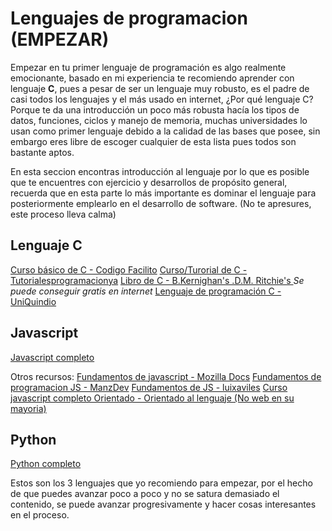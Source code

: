 # Lenguajes de programacion (EMPEZAR)

Empezar en tu primer lenguaje de programación es algo realmente emocionante, basado en mi experiencia te recomiendo aprender con lenguaje **C**, pues a pesar de ser un lenguaje muy robusto, es el padre de casi todos los lenguajes y el más usado en internet, ¿Por qué lenguaje C? Porque te da una introducción un poco más robusta hacía los tipos de datos, funciones, ciclos y manejo de memoria, muchas universidades lo usan como primer lenguaje debido a la calidad de las bases que posee, sin embargo eres libre de escoger cualquier de esta lista pues todos son bastante aptos.

En esta seccion encontras introducción al lenguaje por lo que es posible que te encuentres con ejercicio y desarrollos de propósito general, recuerda que en esta parte lo más importante es dominar el lenguaje para posteriormente emplearlo en el desarrollo de software. (No te apresures, este proceso lleva calma)

## Lenguaje C

[Curso básico de C - Codigo Facilito](https://codigofacilito.com/cursos/c)
[Curso/Turorial de C - Tutorialesprogramacionya](https://www.tutorialesprogramacionya.com/cya/)
[Libro de C - B.Kernighan's .D.M. Ritchie's ](https://www.amazon.com/B-Kernighans-RitchiesC-Programming-Language-Paperback1988/dp/B003XKB8AU?&linkCode=sl1&tag=artmapincdbah-20&linkId=612df9b2fe2f113acb396b61320c21cc&language=en_US&ref_=as_li_ss_tl) _Se puede conseguir gratis en internet_
[Lenguaje de programación C - UniQuindio](https://cdn.discordapp.com/attachments/1247214586411880488/1258190382563463169/Programacion-I-Lenguaje-C.pdf?ex=6729f5db&is=6728a45b&hm=e2304fdf79d93dd85fa4ecf9c8e53188110783ab19175e02dc7521030856366c&)

## Javascript

[Javascript completo](./langs/js.md)

Otros recursos:
[Fundamentos de javascript - Mozilla Docs](https://developer.mozilla.org/es/docs/Learn/Getting_started_with_the_web/JavaScript_basics)
[Fundamentos de programacion JS - ManzDev](https://lenguajejs.com/fundamentos/)
[Fundamentos de JS - luixaviles](https://www.youtube.com/watch?v=hjSDHz_qKTQ&ab_channel=luixaviles)
[Curso javascript completo Orientado - Orientado al lenguaje (No web en su mayoria)](https://www.youtube.com/watch?v=mpIwKBNr7_o&list=PL2Z95CSZ1N4HXvLWg8oL4IpyJx27HafcD&ab_channel=INFORMATICONFIG)


## Python
[Python completo](./langs/python.md)

Estos son los 3 lenguajes que yo recomiendo para empezar, por el hecho de que puedes avanzar poco a poco y no se satura demasiado el contenido, se puede avanzar progresivamente y hacer cosas interesantes en el proceso.
